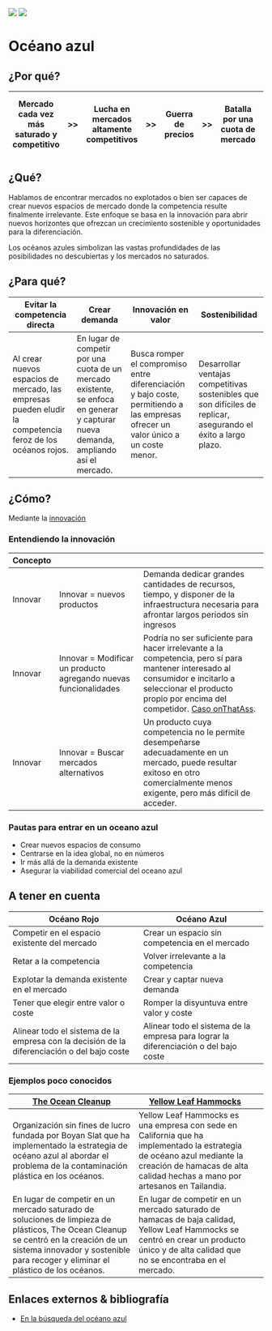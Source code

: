 [![](https://img.shields.io/badge/-Tabla_de_contenidos-000?style=flat&logo=Emlakjet&logoColor=red)](/temario/README.md)
[![](https://img.shields.io/badge/-Inicio%20de%20cap%C3%ADtulo-000?style=flat&logo=Acclaim&logoColor=red)](/temario/01-modelosNegocioInnovacion/innovacion/README.md)

# Océano azul

## ¿Por qué?

|Mercado cada vez más saturado y competitivo|>>|Lucha en mercados altamente competitivos|>>|Guerra de precios|>>|Batalla por una cuota de mercado|>>|Disminución de las ganancias y la sostenibilidad a largo plazo
|:-:|:-:|:-:|:-:|:-:|:-:|:-:|:-:|:-:|

## ¿Qué?

Hablamos de encontrar mercados no explotados o bien ser capaces de crear nuevos espacios de mercado donde la competencia resulte finalmente irrelevante. Este enfoque se basa en la innovación para abrir nuevos horizontes que ofrezcan un crecimiento sostenible y oportunidades para la diferenciación.

Los océanos azules simbolizan las vastas profundidades de las posibilidades no descubiertas y los mercados no saturados.

## ¿Para qué?

|Evitar la competencia directa|Crear demanda|Innovación en valor|Sostenibilidad|
|-|-|-|-|
Al crear nuevos espacios de mercado, las empresas pueden eludir la competencia feroz de los océanos rojos.|En lugar de competir por una cuota de un mercado existente, se enfoca en generar y capturar nueva demanda, ampliando así el mercado.|Busca romper el compromiso entre diferenciación y bajo coste, permitiendo a las empresas ofrecer un valor único a un coste menor.|Desarrollar ventajas competitivas sostenibles que son difíciles de replicar, asegurando el éxito a largo plazo.

## ¿Cómo?

Mediante la [innovación](/temario/01-modelosNegocioInnovacion/innovacion/README.md)

### Entendiendo la innovación

|Concepto| | |
-|-|-
Innovar|Innovar = nuevos productos|Demanda dedicar grandes cantidades de recursos, tiempo, y disponer de la infraestructura necesaria para afrontar largos periodos sin ingresos
Innovar|Innovar = Modificar un producto agregando nuevas funcionalidades| Podría no ser suficiente para hacer irrelevante a la competencia, pero sí para mantener interesado al consumidor e incitarlo a seleccionar el producto propio por encima del competidor. [Caso onThatAss](https://onthatass.com/).
Innovar|Innovar = Buscar mercados alternativos|Un producto cuya competencia no le permite desempeñarse adecuadamente en un mercado, puede resultar exitoso en otro comercialmente menos exigente, pero más difícil de acceder.  

### Pautas para entrar en un oceano azul

- Crear nuevos espacios de consumo
- Centrarse en la idea global, no en números
- Ir más allá de la demanda existente
- Asegurar la viabilidad comercial del oceano azul

## A tener en cuenta

|Océano Rojo|Océano Azul|
-|-
Competir en el espacio existente del mercado|Crear un espacio sin competencia en el mercado
Retar a la competencia|Volver irrelevante a la competencia
Explotar la demanda existente en el mercado|Crear y captar nueva demanda
Tener que elegir entre valor o coste|Romper la disyuntuva entre valor y coste
Alinear todo el sistema de la empresa con la decisión de la diferenciación o del bajo coste|Alinear todo el sistema de la empresa para lograr la diferenciación o del bajo coste

### Ejemplos poco conocidos

|[The Ocean Cleanup](https://theoceancleanup.com/)|[Yellow Leaf Hammocks](https://www.yellowleafhammocks.com/)||
-|-|-
Organización sin fines de lucro fundada por Boyan Slat que ha implementado la estrategia de océano azul al abordar el problema de la contaminación plástica en los océanos.|Yellow Leaf Hammocks es una empresa con sede en California que ha implementado la estrategia de océano azul mediante la creación de hamacas de alta calidad hechas a mano por artesanos en Tailandia.
En lugar de competir en un mercado saturado de soluciones de limpieza de plásticos, The Ocean Cleanup se centró en la creación de un sistema innovador y sostenible para recoger y eliminar el plástico de los océanos.|En lugar de competir en un mercado saturado de hamacas de baja calidad, Yellow Leaf Hammocks se centró en crear un producto único y de alta calidad que no se encontraba en el mercado. 

## Enlaces externos & bibliografía

- [En la búsqueda del océano azul](https://soyceo.org/articulo/en-la-busqueda-del-oceano-azul)
